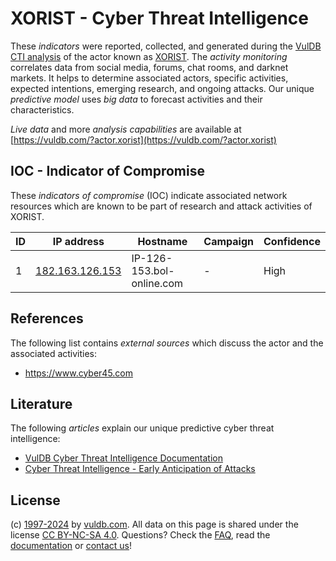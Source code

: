 # XORIST - Cyber Threat Intelligence

These _indicators_ were reported, collected, and generated during the [VulDB CTI analysis](https://vuldb.com/?kb.cti) of the actor known as [XORIST](https://vuldb.com/?actor.xorist). The _activity monitoring_ correlates data from social media, forums, chat rooms, and darknet markets. It helps to determine associated actors, specific activities, expected intentions, emerging research, and ongoing attacks. Our unique _predictive model_ uses _big data_ to forecast activities and their characteristics.

_Live data_ and more _analysis capabilities_ are available at [https://vuldb.com/?actor.xorist](https://vuldb.com/?actor.xorist)

## IOC - Indicator of Compromise

These _indicators of compromise_ (IOC) indicate associated network resources which are known to be part of research and attack activities of XORIST.

ID | IP address | Hostname | Campaign | Confidence
-- | ---------- | -------- | -------- | ----------
1 | [182.163.126.153](https://vuldb.com/?ip.182.163.126.153) | IP-126-153.bol-online.com | - | High

## References

The following list contains _external sources_ which discuss the actor and the associated activities:

* https://www.cyber45.com

## Literature

The following _articles_ explain our unique predictive cyber threat intelligence:

* [VulDB Cyber Threat Intelligence Documentation](https://vuldb.com/?kb.cti)
* [Cyber Threat Intelligence - Early Anticipation of Attacks](https://www.scip.ch/en/?labs.20201022)

## License

(c) [1997-2024](https://vuldb.com/?kb.changelog) by [vuldb.com](https://vuldb.com/?kb.about). All data on this page is shared under the license [CC BY-NC-SA 4.0](https://creativecommons.org/licenses/by-nc-sa/4.0/). Questions? Check the [FAQ](https://vuldb.com/?kb.faq), read the [documentation](https://vuldb.com/?kb) or [contact us](https://vuldb.com/?contact)!
